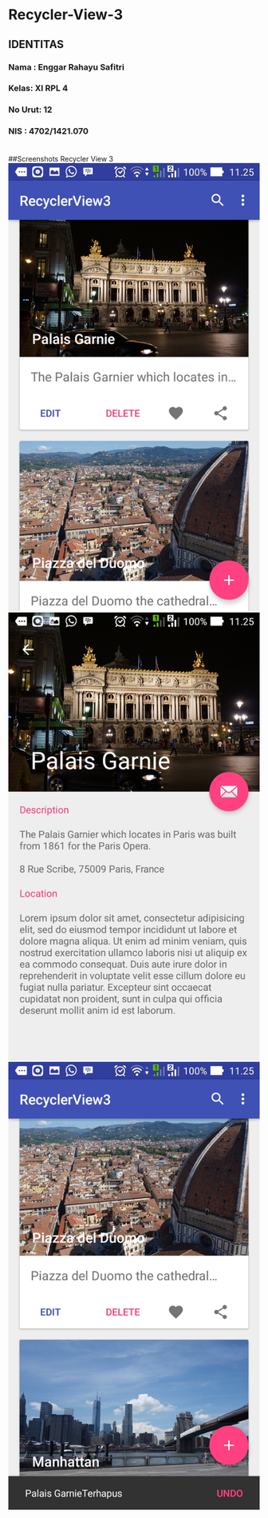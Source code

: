 # Recycler-View-3
## IDENTITAS <br>
### Nama : Enggar Rahayu Safitri 
### Kelas: XI RPL 4
### No Urut: 12
### NIS : 4702/1421.070 <br> <br>
##Screenshots Recycler View 3
![1](https://github.com/Enggarrahayu/Recycler-View-3/blob/master/Screenshot_2016-11-29-11-25-38.jpg)
![2](https://github.com/Enggarrahayu/Recycler-View-3/blob/master/Screenshot_2016-11-29-11-25-41.jpg)
![3](https://github.com/Enggarrahayu/Recycler-View-3/blob/master/Screenshot_2016-11-29-11-25-46.jpg)
